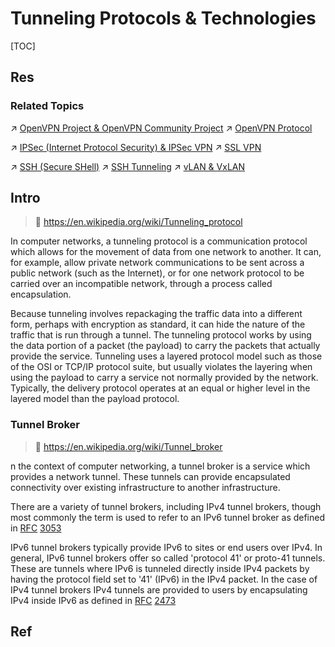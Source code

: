 # Tunneling Protocols & Technologies

[TOC]



## Res
### Related Topics
↗ [OpenVPN Project & OpenVPN Community Project](../VPN%20&%20NAT%20Implementations/📌%20OpenVPN%20Project%20&%20OpenVPN%20Community%20Project/OpenVPN%20Project%20&%20OpenVPN%20Community%20Project.md)
↗ [OpenVPN Protocol](../VPN%20&%20NAT%20Implementations/📌%20OpenVPN%20Project%20&%20OpenVPN%20Community%20Project/OpenVPN%20Protocol/OpenVPN%20Protocol.md)

↗ [IPSec (Internet Protocol Security) & IPSec VPN](../../../🏇%20Network%20Security%20Basics%20&%20Protocols/🫱🏻‍🫲🏿%20Network%20Layer%20Security/IPSec%20(Internet%20Protocol%20Security)%20&%20IPSec%20VPN/IPSec%20(Internet%20Protocol%20Security)%20&%20IPSec%20VPN.md)
↗ [SSL VPN](SSL%20VPN/SSL%20VPN.md)

↗ [SSH (Secure SHell)](../../../🏇%20Network%20Security%20Basics%20&%20Protocols/📱%20Application%20Layer%20Security%20Protocols/SSH%20(Secure%20SHell)/SSH%20(Secure%20SHell).md)
↗ [SSH Tunneling](../../../🏇%20Network%20Security%20Basics%20&%20Protocols/📱%20Application%20Layer%20Security%20Protocols/SSH%20(Secure%20SHell)/📌%20SSH%20Basics/SSH%20Tunneling.md)
↗ [vLAN & VxLAN](../../../../../🔑%20CS%20Core/🏎️%20Computer%20Networking%20and%20Communication/📌%20Computer%20Networking%20Basics/0x06%20Data%20Link%20Layer/Switched%20LAN/vLAN%20&%20VxLAN/vLAN%20&%20VxLAN.md)



## Intro
> 🔗 https://en.wikipedia.org/wiki/Tunneling_protocol

In computer networks, a tunneling protocol is a communication protocol which allows for the movement of data from one network to another. It can, for example, allow private network communications to be sent across a public network (such as the Internet), or for one network protocol to be carried over an incompatible network, through a process called encapsulation.

Because tunneling involves repackaging the traffic data into a different form, perhaps with encryption as standard, it can hide the nature of the traffic that is run through a tunnel.
The tunneling protocol works by using the data portion of a packet (the payload) to carry the packets that actually provide the service. Tunneling uses a layered protocol model such as those of the OSI or TCP/IP protocol suite, but usually violates the layering when using the payload to carry a service not normally provided by the network. Typically, the delivery protocol operates at an equal or higher level in the layered model than the payload protocol.


### Tunnel Broker
> 🔗 https://en.wikipedia.org/wiki/Tunnel_broker

n the context of computer networking, a tunnel broker is a service which provides a network tunnel. These tunnels can provide encapsulated connectivity over existing infrastructure to another infrastructure.

There are a variety of tunnel brokers, including IPv4 tunnel brokers, though most commonly the term is used to refer to an IPv6 tunnel broker as defined in [RFC](https://en.wikipedia.org/wiki/RFC_(identifier) "RFC (identifier)") [3053](https://datatracker.ietf.org/doc/html/rfc3053)

IPv6 tunnel brokers typically provide IPv6 to sites or end users over IPv4. In general, IPv6 tunnel brokers offer so called 'protocol 41' or proto-41 tunnels. These are tunnels where IPv6 is tunneled directly inside IPv4 packets by having the protocol field set to '41' (IPv6) in the IPv4 packet. In the case of IPv4 tunnel brokers IPv4 tunnels are provided to users by encapsulating IPv4 inside IPv6 as defined in [RFC](https://en.wikipedia.org/wiki/RFC_(identifier) "RFC (identifier)") [2473](https://datatracker.ietf.org/doc/html/rfc2473)



## Ref
